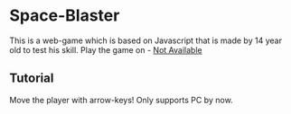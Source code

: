 # Space-Blaster

This is a web-game which is based on Javascript that is made by 14 year old to test his skill. Play the game on - [Not Available](https://github.com/TheoristMC/Space-Blaster)

## Tutorial

Move the player with arrow-keys! Only supports PC by now.
